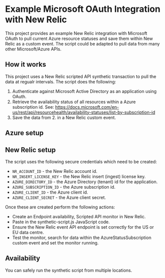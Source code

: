 # Example Microsoft OAuth Integration with New Relic
This project provides an example New Relic integration with Microsoft OAuth to pull current Azure resource statuses and save them within New Relic as a custom event. The script could be adapted to pull data from many other Microsoft/Azure APIs.

## How it works
This project uses a New Relic scripted API synthetic transaction to pull the data at regualr intervals. The script does the following:
1. Authenticate against Microsoft Active Directory as an application using OAuth.
2. Retrieve the availability status of all resources within a Azure subscription id. See:
   https://docs.microsoft.com/en-us/rest/api/resourcehealth/availability-statuses/list-by-subscription-id
3. Save the data from 2. in a New Relic custom event.

## Azure setup

## New Relic setup
The script uses the following secure credentials which need to be created:
- `NR_ACCOUNT_ID` - the New Relic account id.
- `NR_INSERT_LICENSE_KEY` - the New Relic insert (ingest) license key.
- `AZURE_DIRECTORY_ID` - the Azure Directory (tenant) id for the application.
- `AZURE_SUBSCRIPTION_ID` - the Azure subscription id.
- `AZURE_CLIENT_ID` - the Azure client id.
- `AZURE_CLIENT_SECRET` - the Azure client secret.

Once these are created perform the following actions:
- Create an Endpoint availability, Scripted API monitor in New Relic. 
- Paste in the synthetic-script.js JavaScript code.
- Ensure the New Relic event API endpoint is set correctly for the US or EU data centre.
- Test the monitor, search for data within the AzureStatusSubscription custom event and set the monitor running.

## Availability
You can safely run the synthetic script from multiple locations.
